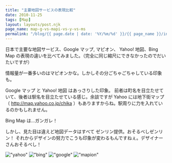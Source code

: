 ```yaml
---
title: "主要地図サービスの表現比較"
date: 2010-11-25
tags: [Map]
layout: layouts/post.njk
page_name: map-g-vs-mapi-vs-y-vs-ms
permalink: "/blog/{{ page.date | date: '%Y/%m/%d' }}/{{ page_name }}/index.html"
---
```

日本で主要な地図サービス、Google マップ, マピオン、 Yahoo! 地図、Bing Map
の表現の違いを比べてみました。（完全に同じ縮尺にできなかったのでだいたいですが）
<!--more-->
情報量が一番多いのはマピオンかな。しかしその分ごちゃごちゃしている印象も。

Google マップ と Yahoo! 地図 はあっさりした印象。
前者は町名を目立たせていて、後者は駅名を目立たせている感じ。余談ですが Yahoo
には地下街マップ（ http://map.yahoo.co.jp/chika ）もありますからね。駅周りに力を入れているのかもしれません。

Bing Map は…ガンガレ！

しかし、見た目は違えど地図データはすべて ゼンリン提供。おそるべしゼンリン！
それからデザインの努力でこうも印象が変わるもんですねぇ。デザイナーさんおそるべし！

!["yahoo"](https://blog.amay077.net/img/posts/map_vs_yahoo.png)
!["bing"](https://blog.amay077.net/img/posts/map_vs_bing.png)
!["google"](https://blog.amay077.net/img/posts/map_vs_google.png)
!["mapion"](https://blog.amay077.net/img/posts/map_vs_mapion.png)

